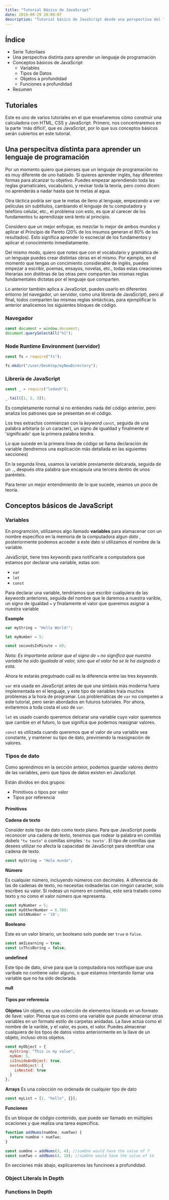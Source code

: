 ```yaml
---
title: "Tutorial Básico de JavaScript"
date: 2019-09-29 20:00:07
description: "Tutorial básico de JavaScript desde una perspectiva del lenguaje natural"
---
```


## Índice

- Serie Tutorilaes
- Una perspecitva distinta para aprender un lenguaje de programación
- Conceptos básicos de JavaScript
  - Variables
  - Tipos de Datos
  - Objetos a profundidad
  - Funciones a profundidad
- Resumen

## Tutoriales

Este es uno de varios tutoriales en el que enseñaremos cómo construir una calculadora con HTML, CSS y JavaScript. Primero, nos concentraremos en la parte 'más difícil', que es JavaScript, por lo que sus conceptos básicos serán cubiertos en este tutorial.

## Una perspecitva distinta para aprender un lenguaje de programación

Por un momento quiero que pienses que un lenguaje de programación no es muy diferente de uno hablado. Si quieres aprender inglés, hay diferentes formas para alcanzar tu objetivo. Puedes empezar aprendiendo toda las reglas gramaticales, vocabulario, y revisar toda la teoría, pero como dicen: no aprenderás a nadar hasta que te metas al agua.

Otra táctica podría ser que te metas de lleno al lenguaje, empezando a ver películas sin subtítulos, cambiando el lenguaje de tu computadora y telefóno celular, etc., el problema con esto, es que al carecer de los fundamentos tu aprendizaje será lento al principio.

Considero que un mejor enfoque, es mezclar lo mejor de ambos mundos y aplicar el Principio de Pareto (20% de los insumos generan el 80% de los resultados). Esto significa aprender lo escnecial de los fundamentos y aplicar el conocimiento inmediatamente.

Del mismo modo, quiero que notes que con el vocabulario y gramática de un lenguaje puedes crear distintas obras en el mismo. Por ejemplo, en el momento que tengas un concimiento considerable de inglés, puedes empezar a escribir, poemas, ensayos, novelas, etc., todas estas creaciones literarias son distitnas de las otras pero comparten las mismas reglas fundamentales dictatas por el lenguaje que comparten.

Lo anterior también aplica a JavaScript, puedes usarlo en diferentes entorno (el navegador, un servidor, como una librería de JavaScript), pero al final, todos comparten las mismas reglas sintácticas, para ejemplificar lo anterior analicemos los siguientes bloques de código.

### Navegador

```javascript
const document = window.document;
document.querySelectAll("h1");
```

### Node Runtime Environment (servidor)

```javascript
const fs = require("fs");

fs.mkdir("/user/Desktop/myNewDirectory");
```

### Librería de JavaScript

```javascript
const _ = require("lodash");

_.tail([1, 2, 3]);
```

Es completamente normal si no entiendes nada del código anterior, pero analiza los patrones que se presentan en el código.

Los tres extractos conmienzan con la _keyword_ `const`, seguida de una palabra arbitaria (o un caracter), un signo de igualdad y finalmente el 'significado' que la primera palabra tendra.

Lo que sucede en la primera línea de código se llama declaración de variable (tendremos una explicación más detallada en las siguientes secciones)

En la segunda línea, usamos la variable previamente delcarada, seguida de un `.`, después otra palabra que encapsula una tercera dentro de unos parénteis.

Para tener un mejor entendimiento de lo que sucede, veamos un poco de teoría.

## Conceptos básicos de JavaScript

### Variables

En programción, utilizamos algo llamado **variables** para alamacenar con un nombre específico en la memoria de la computadora algun _dato_ , posteriormente podemos acceder a este dato si utilizamos el nombre de la variable.

JavaScript, tiene tres _keywords_ para notificarle a computadora que estamos por declarar una variable, estas son:

- `var`
- `let`
- `const`

Para declarar una variable, tendríamos que escribir cualquiera de las _keywords_ anteriores, seguida del nombre que le daremos a nuestra varible, un signo de igualdad `=` y finalamente el valor que queremos asignar a nuestra variable

**Example**

```javascript
var myString = "Hello World!";

let myNumber = 5;

const secondsInMinute = 60;
```

_Nota: Es importante aclarar que el signo de `=` no significa que nuestra variable ha sido igualada al valor, sino que el valor ha se le ha asignado a esta._

Ahora te estarás pregutnado cuál es la diferencia entre las tres _keywords_.

`var` era usada en JavaScript antes de que una sintáxis más moderna fuera implementada en el lenguaje, y este tipo de variables traía muchos problemas a la hora de programar. Los problemáticas de `var` no competen a este tutorial, pero serán abordados en futuros tutoriales. Por ahora, evitaremos a toda costa el uso de `var`.

`let` es usado cuando queremos delcarar una variable cuyo valor queremos que cambie en el futuro, lo que signifca que podemos reasignar valores.

`const` es utilizada cuando queremos que el valor de una variable sea constante, y mantener su tipo de dato, previniendo la reasignación de valores.

### Tipos de dato

Como aprendimos en la sección anteior, podemos guardar valores dentro de las variables, pero que tipos de datos existen en JavaScript

Están dividos en dos grupos:

- Primitivos o tipos por valor
- Tipos por referencia

#### Primitivos

**Cadena de texto**

Consider este tipo de dato como texto plano. Para que JavaScript pueda reconocer una cadena de texto, tenemos que rodear la palabra en comillas dobels `"tu texto"` o comillas simples `'tu texto'`. El tipo de comillas que desees utilizar no afecta la capacidad de JavaScript para identifcar una cadena de texto.

```javascript
const myString = "Hola mundo";
```

**Número**

Es cualquier número, incluyendo números con decimales. A diferencia de las de cadenas de texto, no necesitas rodeaderlas con ningún caracter, solo escribes su valor. Si rodeas un número en comillas, este será tratado como texto y no como el valor número que representa.

```javascript
const myNumber = 5;
const myOtherNumber = 6.789:
const notANumber = '10';
```

**Booleano**

Este es un valor binario, un booleano solo puede ser `true` o `false`.

```javascript
const amILearning = true;
const isThisBoring = false;
```

**undefined**

Este tipo de dato, sirve para que la computadora nos notifique que una varibale no contiene valor alguno, o que estamos intentando llamar una variable que no ha sido declarada.

**null**

#### Tipos por referencia

**Objetos**
Un objeto, es una colección de elementos listaods en un formato de llave: valor. Piensa que es como una variable que puede almacenar otras variables en un formato estilo de carpetas anidadas. La llave actúa como el nombre de la varible, y el valor, es pues, el valor. Puedes almacenar cualquiera de los tipos de datos vistos anteriormente en la llave de un objeto, incluso otros objetos.

```javascript
const myObject = {
  myString: "This is my value",
  myNum: 5,
  isInsideAnObject: true,
  nestedObject: {
    isNested: true
  }
};
```

**Arrays**
Es una colección no ordenada de cualquier tipo de dato

```javascript
const myList = [1, "hello", {}];
```

**Funciones**

Es un bloque de códgio contenido, que puede ser llamado en múltiples ocaciones y que realiza una tarea específica.

```javascript
function addNums(numOne, numTwo) {
  return numOne + numTwo;
}

const sumOne = addNums(3, 4); //sumOne would have the value of 7
const sumTwo = addNums(4, 10); //sumOne would have the value of 14
```

En secciones más abajo, explicaremos las funcinoes a profundidad.

### Object Literals In Depth

### Functions In Depth
